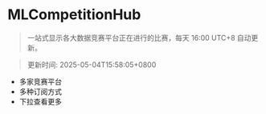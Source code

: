 # MLCompetitionHub

> 一站式显示各大数据竞赛平台正在进行的比赛，每天 16:00 UTC+8 自动更新。
  
> 更新时间: 2025-05-04T15:58:05+0800 

* 多家竞赛平台
* 多种订阅方式
* 下拉查看更多